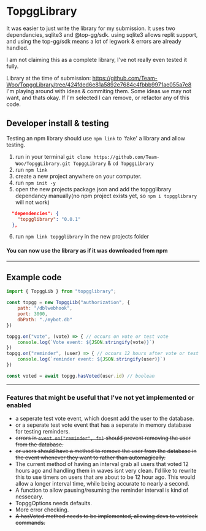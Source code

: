 # TopggLibrary

It was easier to just write the library for my submission. It uses two dependancies, sqlite3 and @top-gg/sdk.
using sqlite3 allows replit support, and using the top-gg/sdk means a lot of legwork & errors are already handled.

I am not claiming this as a complete library, I've not really even tested it fully.

Library at the time of submission: https://github.com/Team-Woo/TopggLibrary/tree/424fded6e81a5892e7684c4fbbb9971ae055a7e8
I'm playing around with ideas & commiting them. Some ideas we may not want, and thats okay. If I'm selected I can remove, or refactor any of this code.

## Developer install & testing
Testing an npm library should use `npm link` to 'fake' a library and allow testing.
1. run in your terminal `git clone https://github.com/Team-Woo/TopggLibrary.git TopggLibrary` & `cd TopggLibrary`
2. run `npm link`
3. create a new project anywhere on your computer.
4. run `npm init -y`
5. open the new projects package.json and add the topgglibrary dependancy manually(no npm project exists yet, so `npm i topgglibrary` will not work)
```json
  "dependencies": {
    "topgglibrary": "0.0.1"
  },
```
6. run `npm link topgglibrary` in the new projects folder

#### You can now use the library as if it was downloaded from npm

------------

## Example code

```javascript
import { TopggLib } from "topgglibrary";

const topgg = new TopggLib("authorization", {
	path: "/dblwebhook",
	port: 3000,
	dbPath: "./mybot.db"
})

topgg.on("vote", (vote) => { // occurs on vote or test vote
	console.log(`Vote event: ${JSON.stringify(vote)}`)
})
topgg.on("reminder", (user) => { // occurs 12 hours after vote or test vote
	console.log(`reminder event: ${JSON.stringify(user)}`)
})

const voted = await topgg.hasVoted(user.id) // boolean
```

------------


### Features that might be useful that I've not yet implemented or enabled
- a seperate test vote event, which doesnt add the user to the database.
- or a seperate test vote event that has a seperate in memory database for testing reminders.
- ~~errors in `event.on("reminder", fn)` should prevent removing the user from the database.~~
- ~~or users should have a method to remove the user from the database in the event whenever they want to rather than automagically.~~
- The current method of having an interval grab all users that voted 12 hours ago and handling them in waves isnt very clean. I'd like to rewrite this to use timers on users that are about to be 12 hour ago. This would allow a longer interval time, while being accurate to nearly a second.
- A function to allow pausing/resuming the reminder interval is kind of nessecary.
- TopggOptions needs defaults.
- More error checking.
- ~~A hasVoted method needs to be implemented, allowing devs to votelock commands.~~